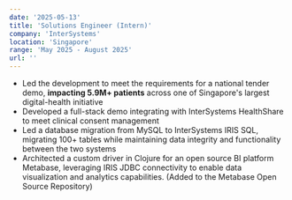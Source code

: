 ```yaml
---
date: '2025-05-13'
title: 'Solutions Engineer (Intern)'
company: 'InterSystems'
location: 'Singapore'
range: 'May 2025 - August 2025'
url: ''
---
```


- Led the development to meet the requirements for a national tender demo, **impacting 5.9M+ patients** across one of Singapore's largest digital-health initiative
- Developed a full-stack demo integrating with InterSystems HealthShare to meet clinical consent management
- Led a database migration from MySQL to InterSystems IRIS SQL, migrating 100+ tables while maintaining data integrity and functionality between the two systems
- Architected a custom driver in Clojure for an open source BI platform Metabase, leveraging IRIS JDBC connectivity to enable data visualization and analytics capabilities. (Added to the Metabase Open Source Repository)
